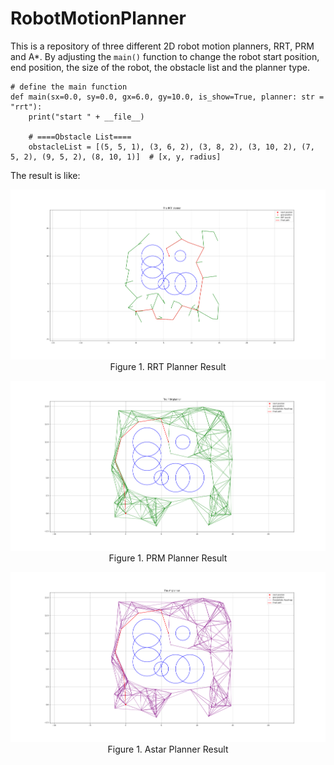# RobotMotionPlanner
This is a repository of three different 2D robot motion planners, RRT, PRM and A*.
By adjusting the `main()` function to change the robot start position, end position, the size of the robot, the obstacle list and the planner type.

    # define the main function
    def main(sx=0.0, sy=0.0, gx=6.0, gy=10.0, is_show=True, planner: str = "rrt"):
        print("start " + __file__)

        # ====Obstacle List====
        obstacleList = [(5, 5, 1), (3, 6, 2), (3, 8, 2), (3, 10, 2), (7, 5, 2), (9, 5, 2), (8, 10, 1)]  # [x, y, radius]
        
        
The result is like:
<p align="center">
      <center>
      <img src="https://github.com/GUOkekkk/RobotMotionPlanner/blob/main/pics/rrtplanner.png" />
      Figure 1. RRT Planner Result
      </center>
</p>

<p align="center">
      <center>
      <img src="https://github.com/GUOkekkk/RobotMotionPlanner/blob/main/pics/prmplanner.png" />
      Figure 1. PRM Planner Result
      </center>
</p>

<p align="center">
      <center>
      <img src="https://github.com/GUOkekkk/RobotMotionPlanner/blob/main/pics/astarpalnner.png" />
      Figure 1. Astar Planner Result
      </center>
</p>
